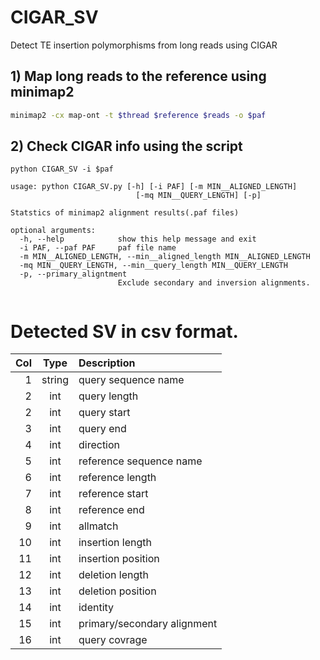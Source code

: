 # CIGAR_SV
Detect TE insertion polymorphisms from long reads using CIGAR

## 1) Map long reads to the reference using minimap2

```bash
minimap2 -cx map-ont -t $thread $reference $reads -o $paf
```
## 2) Check CIGAR info using the script

```
python CIGAR_SV -i $paf

usage: python CIGAR_SV.py [-h] [-i PAF] [-m MIN__ALIGNED_LENGTH]
                            [-mq MIN__QUERY_LENGTH] [-p]

Statstics of minimap2 alignment results(.paf files)

optional arguments:
  -h, --help            show this help message and exit
  -i PAF, --paf PAF     paf file name
  -m MIN__ALIGNED_LENGTH, --min__aligned_length MIN__ALIGNED_LENGTH
  -mq MIN__QUERY_LENGTH, --min__query_length MIN__QUERY_LENGTH
  -p, --primary_aligntment
                        Exclude secondary and inversion alignments.


```
# Detected SV in csv format.


|Col |Type  |Description                               |
|---:|:----:|:-----------------------------------------|
|1   |string|query sequence name                       |
|2   |int   |query length                              |
|2   |int   |query start                               |
|3   |int   |query end                                 |
|4   |int   |direction                                 |
|5   |int   |reference sequence name                   |
|6   |int   |reference  length                         |
|7   |int   |reference  start                          |
|8   |int   |reference   end                           |
|9   |int   |allmatch                                  |
|10  |int   |insertion length                          |
|11  |int   |insertion position                        |
|12  |int   |deletion length                           |
|13  |int   |deletion position                         |
|14  |int   |identity                                  |
|15  |int   |primary/secondary alignment               |
|16  |int   |query covrage                             |
